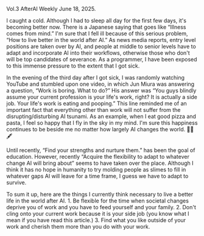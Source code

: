 Vol.3
AfterAI Weekly
June 18, 2025.

I caught a cold. Although I had to sleep all day for the first few days,
it's becoming better now. There is a Japanese saying that goes like
“Illness comes from mind.” I'm sure that I fell ill because of this
serious problem, “How to live better in the world after AI.” As news media
reports, entry level positions are taken over by AI, and people at middle to
senior levels have to adapt and incorporate AI into their workflows, otherwise
those who don't will be top candidates of severance. As a programmer,
I have been exposed to this immense pressure to the extent that I got sick.

In the evening of the third day after I got sick, I was randomly watching
YouTube and stumbled upon one video, in which Jun Miura was answering a
question, “Work is boring. What to do?” His answer was “You guys blindly
assume your current profession is your life's work, right? It is actually
a side job. Your life's work is eating and pooping.” This line reminded me
of an important fact that everything other than work will not suffer
from the disrupting/disturbing AI tsunami. As an example, when I eat
good pizza and pasta, I feel so happy that I fly in the sky in my mind.
I'm sure this happiness continues to be beside me no matter how largely
AI changes the world. 🍴🙂🖋️

Until recently, “Find your strengths and nurture them.” has been the goal of
education. However, recently “Acquire the flexibility to adapt to whatever
change AI will bring about” seems to have taken over the place. Although
I think it has no hope in humanity to try molding people as slimes to fill
in whatever gaps AI will leave for a time frame, I guess we have to
adapt to survive.

To sum it up, here are the things I currently think necessary to live a better life
in the world after AI. 1. Be flexible for the time when societal changes
deprive you of work and you have to feed yourself and your family. 2. Don't cling
onto your current work because it is your side job (you know what I mean if you
have read this article.) 3. Find what you like outside of your work and cherish them
more than you do with your work.